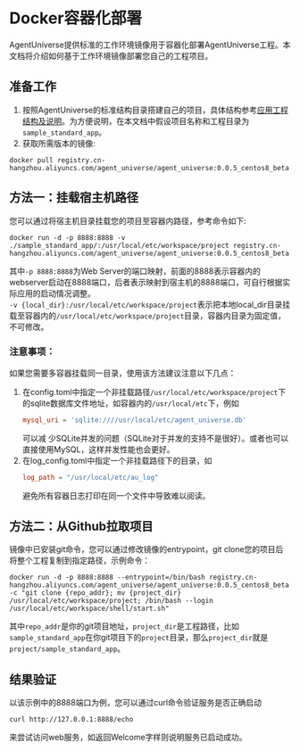 # Docker容器化部署

AgentUniverse提供标准的工作环境镜像用于容器化部署AgentUniverse工程。本文档将介绍如何基于工作环境镜像部署您自己的工程项目。

## 准备工作
1.  按照AgentUniverse的标准结构目录搭建自己的项目，具体结构参考[应用工程结构及说明](1_4_应用工程结构及说明.md)。为方便说明，在本文档中假设项目名称和工程目录为`sample_standard_app`。
2.  获取所需版本的镜像:
```shell
docker pull registry.cn-hangzhou.aliyuncs.com/agent_universe/agent_universe:0.0.5_centos8_beta
```


## 方法一：挂载宿主机路径
您可以通过将宿主机目录挂载您的项目至容器内路径，参考命令如下:
```shell
docker run -d -p 8888:8888 -v ./sample_standard_app/:/usr/local/etc/workspace/project registry.cn-hangzhou.aliyuncs.com/agent_universe/agent_universe:0.0.5_centos8_beta
```
其中`-p 8888:8888`为Web Server的端口映射，前面的8888表示容器内的webserver启动在8888端口，后者表示映射到宿主机的8888端口，可自行根据实际应用的启动情况调整。  
`-v {local_dir}:/usr/local/etc/workspace/project`表示把本地local_dir目录挂载至容器内的`/usr/local/etc/workspace/project`目录，容器内目录为固定值，不可修改。

### 注意事项：
如果您需要多容器挂载同一目录，使用该方法建议注意以下几点：
1. 在config.toml中指定一个非挂载路径`/usr/local/etc/workspace/project`下的sqlite数据库文件地址，如容器内的`/usr/local/etc`下，例如
    ```toml
    mysql_uri = 'sqlite:////usr/local/etc/agent_universe.db'
    ```
    可以减 少SQLite并发的问题（SQLite对于并发的支持不是很好）。或者也可以直接使用MySQL，这样并发性能也会更好。
2. 在log_config.toml中指定一个非挂载路径下的目录，如
    ```toml
    log_path = "/usr/local/etc/au_log"
    ```
    避免所有容器日志打印在同一个文件中导致难以阅读。

## 方法二：从Github拉取项目
镜像中已安装git命令，您可以通过修改镜像的entrypoint，git clone您的项目后将整个工程复制到指定路径，示例命令：
```shell
docker run -d -p 8888:8888 --entrypoint=/bin/bash registry.cn-hangzhou.aliyuncs.com/agent_universe/agent_universe:0.0.5_centos8_beta -c "git clone {repo_addr}; mv {project_dir} /usr/local/etc/workspace/project; /bin/bash --login /usr/local/etc/workspace/shell/start.sh"
````

其中`repo_addr`是你的git项目地址，`project_dir`是工程路径，比如`sample_standard_app`在你git项目下的`project`目录，那么`project_dir`就是`project/sample_standard_app`。
## 结果验证
以该示例中的8888端口为例，您可以通过curl命令验证服务是否正确启动
```shell
curl http://127.0.0.1:8888/echo
```
来尝试访问web服务，如返回Welcome字样则说明服务已启动成功。
